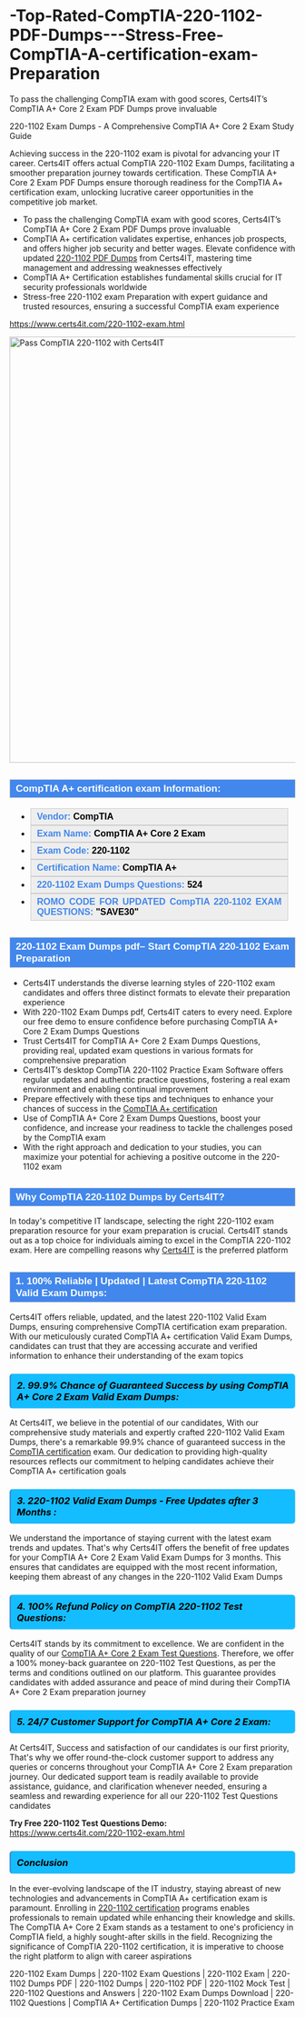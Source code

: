 # -Top-Rated-CompTIA-220-1102-PDF-Dumps---Stress-Free-CompTIA-A-certification-exam-Preparation
To pass the challenging CompTIA exam with good scores, Certs4IT’s CompTIA A+ Core 2 Exam PDF Dumps prove invaluable
</h1>  220-1102 Exam Dumps - A Comprehensive CompTIA A+ Core 2 Exam Study Guide
</h1>                    <p>Achieving success in the 220-1102 exam is pivotal for advancing your IT career. Certs4IT offers actual CompTIA 220-1102 Exam Dumps, facilitating a smoother preparation journey towards certification. These CompTIA A+ Core 2 Exam <span class="exam_variation">PDF Dumps</span> ensure thorough readiness for the CompTIA A+ certification exam, unlocking lucrative career opportunities in the competitive job market.</p>                        <ul>                <li>To pass the challenging CompTIA exam with good scores, Certs4IT’s   CompTIA A+ Core 2 Exam <span class="exam_variation">PDF Dumps</span> prove invaluable</li>                <li>CompTIA A+ certification validates expertise, enhances job prospects, and offers higher job security and better wages. Elevate confidence with updated <a href="https://www.certs4it.com/220-1102-exam.html">220-1102 <span class="exam_variation">PDF Dumps</span></a> from Certs4IT, mastering time management and addressing weaknesses effectively</li>                <li>CompTIA A+ Certification establishes fundamental skills crucial for IT security professionals worldwide</li>                <li>Stress-free 220-1102 exam Preparation with expert guidance and trusted resources, ensuring a successful CompTIA exam experience</li>            </ul>                        <p><a href="https://www.certs4it.com/220-1102-exam.html">https://www.certs4it.com/220-1102-exam.html</a></p>            <p><a href="https://www.certs4it.com/"><img src="https://www.certs4it.com//images/premium-quality-exam-dumps-certs4it.jpg" class="postImage" alt="Pass CompTIA 220-1102 with Certs4IT" width="750"></a></p>                         <h2 style="background: #4287ec; border: 1px solid #cccccc; padding: 5px 10px;">                <span style="color: #ffffff;">                    <span style="font-size: 11pt;">                        <span style="line-height: normal;">                            <span style="font-family: Calibri,sans-serif;">                                <strong>                                    <span style="font-size: 13.0pt;">CompTIA A+ certification exam Information:</span>                                </strong>                            </span>                        </span>                    </span>                </span>            </h2>            <ul>                <li style="margin: 0cm 10pt;">                <div style="background: #eee; border: 1px solid #cccccc; padding: 5px 10px; text-align: justify;"><span style="font-size: 11pt;"><span style="line-height: normal;"><span style="tab-stops: list 36.0pt;"><span style="font-family: Calibri,sans-serif;"><strong><span style="font-size: 12.0pt;">                    <span style="color: #4287ec;">Vendor:</span> <span style="color: #000;">CompTIA</span>                    </span></strong></span></span></span></span></div>                </li>                 <li style="margin: 0cm 10pt;">                <div style="background: #eee; border: 1px solid #cccccc; padding: 5px 10px; text-align: justify;"><span style="font-size: 11pt;"><span style="line-height: normal;"><span style="tab-stops: list 36.0pt;"><span style="font-family: Calibri,sans-serif;"><strong><span style="font-size: 12.0pt;">                    <span style="color: #4287ec;">Exam Name:</span> <span style="color: #000;">CompTIA A+ Core 2 Exam</span>                    </span></strong></span></span></span></span></div>                </li>                <li style="margin: 0cm 10pt;">                <div style="background: #eee; border: 1px solid #cccccc; padding: 5px 10px; text-align: justify;"><span style="font-size: 11pt;"><span style="line-height: normal;"><span style="tab-stops: list 36.0pt;"><span style="font-family: Calibri,sans-serif;"><strong><span style="font-size: 12.0pt;">                    <span style="color: #4287ec;">Exam Code:</span> <span style="color: #000;">220-1102</span>                    </span></strong></span></span></span></span></div>                </li>                <li style="margin: 0cm 10pt;">                <div style="background: #eee; border: 1px solid #cccccc; padding: 5px 10px; text-align: justify;"><span style="font-size: 11pt;"><span style="line-height: normal;"><span style="tab-stops: list 36.0pt;"><span style="font-family: Calibri,sans-serif;"><strong><span style="font-size: 12.0pt;">                    <span style="color: #4287ec;">Certification Name:</span> <span style="color: #000;"> CompTIA A+</span>                    </span></strong></span></span></span></span></div>                </li>                 <li style="margin: 0cm 10pt;">                <div style="background: #eee; border: 1px solid #cccccc; padding: 5px 10px;"><span style="font-size: 11pt;"><span style="line-height: normal;"><span style="tab-stops: list 36.0pt;"><span style="font-family: Calibri,sans-serif;"><strong><span style="font-size: 12.0pt;">                    <span style="color: #4287ec;">220-1102 Exam Dumps Questions: </span><span style="color: #000;">524</span>                    </span></strong></span></span></span></span></div>                </li>                <li style="margin: 0cm 10pt;">                <div style="background: #eee; border: 1px solid #cccccc; padding: 5px 10px; text-align: justify;"><span style="font-size: 11pt;"><span style="line-height: normal;"><span style="tab-stops: list 36.0pt;"><span style="font-family: Calibri,sans-serif;"><strong><span style="font-size: 12.0pt;">                    <span style="color: #4287ec;">ROMO CODE FOR UPDATED CompTIA 220-1102 EXAM QUESTIONS:</span> <span style="color: #000;">"SAVE30"</span>                    </span></strong></span></span></span></span></div>                </li>            </ul>                        <h2 style="background: #4287ec; border: 1px solid #cccccc; padding: 5px 10px;">                <span style="color: #ffffff;">                    <span style="font-size: 11pt;">                        <span style="line-height: normal;">                            <span style="font-family: Calibri,sans-serif;">                                <strong>                                    <span style="font-size: 13.0pt;">220-1102 Exam Dumps pdf– Start CompTIA 220-1102 Exam Preparation</span>                                </strong>                            </span>                        </span>                    </span>                </span>            </h2>            <ul>                <li>Certs4IT understands the diverse learning styles of 220-1102 exam candidates and offers three distinct formats to elevate their preparation experience</li>                <li>With 220-1102 Exam Dumps pdf, Certs4IT caters to every need. Explore our free demo to ensure confidence before purchasing CompTIA A+ Core 2 Exam <span class="exam_variation2">Dumps Questions</span></li>                <li>Trust Certs4IT for CompTIA A+ Core 2 Exam <span class="exam_variation2">Dumps Questions</span>, providing real, updated exam questions in various formats for comprehensive preparation</li>                <li>Certs4IT’s desktop CompTIA 220-1102 Practice Exam Software offers regular updates and authentic practice questions, fostering a real exam environment and enabling continual improvement</li>                <li>Prepare effectively with these tips and techniques to enhance your chances of success in the <a href="https://www.certs4it.com/comptia-a-certification-exams.html">CompTIA A+ certification</a></li>                <li>Use of CompTIA A+ Core 2 Exam <span class="exam_variation2">Dumps Questions</span>, boost your confidence, and increase your readiness to tackle the challenges posed by the CompTIA exam</li>                <li>With the right approach and dedication to your studies, you can maximize your potential for achieving a positive outcome in the 220-1102 exam</li>            </ul>                                       <h2 style="background: #4287ec; border: 1px solid #cccccc; padding: 5px 10px;">                <span style="color: #ffffff;">                    <span style="font-size: 11pt;">                        <span style="line-height: normal;">                            <span style="font-family: Calibri,sans-serif;">                                <strong>                                    <span style="font-size: 13.0pt;">Why CompTIA 220-1102 Dumps by Certs4IT?</span>                                </strong>                            </span>                        </span>                    </span>                </span>            </h2>           <p>In today's competitive IT landscape, selecting the right 220-1102 exam preparation resource for your exam preparation is crucial. Certs4IT stands out as a top choice for individuals aiming to excel in the CompTIA 220-1102 exam. Here are compelling reasons why <a href="https://www.certs4it.com/">Certs4IT</a> is the preferred platform</p>                        <h2 style="background: #4287ec; border: 1px solid #cccccc; padding: 5px 10px;">                <span style="color: #ffffff;">                    <span style="font-size: 11pt;">                        <span style="line-height: normal;">                            <span style="font-family: Calibri,sans-serif;">                                <strong>                                    <span style="font-size: 13.0pt;">1. 100% Reliable | Updated | Latest CompTIA 220-1102 <span class="exam_variation3">Valid Exam Dumps</span>:</span>                                </strong>                            </span>                        </span>                    </span>                </span>            </h2>                        <p>Certs4IT offers reliable, updated, and the latest 220-1102 <span class="exam_variation3">Valid Exam Dumps</span>, ensuring comprehensive CompTIA certification exam preparation. With our meticulously curated CompTIA A+ certification <span class="exam_variation3">Valid Exam Dumps</span>, candidates can trust that they are accessing accurate and verified information to enhance their understanding of the exam topics</p>                        <h3>                <strong>                    <span style="display: block; color: #000000; background: #14BDFF; border: 0.5px solid #AED6F1; border-left: 3px solid #3498DB; padding: .6em; border-radius: 6px;">                        <em>2. 99.9% Chance of Guaranteed Success by using CompTIA A+ Core 2 Exam <span class="exam_variation3">Valid Exam Dumps</span>:</em>                    </span>                </strong>            </h3>            <p>At Certs4IT, we believe in the potential of our candidates, With our comprehensive study materials and expertly crafted 220-1102 <span class="exam_variation3">Valid Exam Dumps</span>, there's a remarkable 99.9% chance of guaranteed success in the <a href="https://www.certs4it.com/comptia-certification-exams.html">CompTIA certification</a> exam. Our dedication to providing high-quality resources reflects our commitment to helping candidates achieve their CompTIA A+ certification goals</p>            <h3>                <strong>                    <span style="display: block; color: #000000; background: #14BDFF; border: 0.5px solid #AED6F1; border-left: 3px solid #3498DB; padding: .6em; border-radius: 6px;">                        <em>3. 220-1102 <span class="exam_variation3">Valid Exam Dumps</span> - Free Updates after 3 Months :</em>                    </span>                </strong>            </h3>           <p>We understand the importance of staying current with the latest exam trends and updates. That's why Certs4IT offers the benefit of free updates for your CompTIA A+ Core 2 Exam <span class="exam_variation3">Valid Exam Dumps</span> for 3 months. This ensures that candidates are equipped with the most recent information, keeping them abreast of any changes in the 220-1102 <span class="exam_variation3">Valid Exam Dumps</span></p>            <h3>                <strong>                    <span style="display: block; color: #000000; background: #14BDFF; border: 0.5px solid #AED6F1; border-left: 3px solid #3498DB; padding: .6em; border-radius: 6px;">                        <em>4. 100% Refund Policy on CompTIA 220-1102 <span class="exam_variation4">Test Questions</span>:</em>                    </span>                </strong>            </h3>            <p>Certs4IT stands by its commitment to excellence. We are confident in the quality of our <a href="https://www.certs4it.com/220-1102-exam.html">CompTIA A+ Core 2 Exam <span class="exam_variation4">Test Questions</span></a>. Therefore, we offer a 100% money-back guarantee on 220-1102 <span class="exam_variation4">Test Questions</span>, as per the terms and conditions outlined on our platform. This guarantee provides candidates with added assurance and peace of mind during their CompTIA A+ Core 2 Exam preparation journey</p>            <h3>                <strong>                    <span style="display: block; color: #000000; background: #14BDFF; border: 0.5px solid #AED6F1; border-left: 3px solid #3498DB; padding: .6em; border-radius: 6px;">                        <em>5. 24/7 Customer Support for CompTIA A+ Core 2 Exam:</em>                    </span>                </strong>            </h3>            <p>At Certs4IT, Success and satisfaction of our candidates is our first priority, That's why we offer round-the-clock customer support to address any queries or concerns throughout your CompTIA A+ Core 2 Exam preparation journey. Our dedicated support team is readily available to provide assistance, guidance, and clarification whenever needed, ensuring a seamless and rewarding experience for all our 220-1102 <span class="exam_variation4">Test Questions</span> candidates</p>            <p><strong>Try Free 220-1102 <span class="exam_variation4">Test Questions</span> Demo:</strong> <br> <a href="https://www.certs4it.com/220-1102-exam.html">https://www.certs4it.com/220-1102-exam.html</a></p>            <h3>                <strong>                    <span style="display: block; color: #000000; background: #14BDFF; border: 0.5px solid #AED6F1; border-left: 3px solid #3498DB; padding: .6em; border-radius: 6px;">                        <em>Conclusion</em>                    </span>                </strong>            </h3>            <p>In the ever-evolving landscape of the IT industry, staying abreast of new technologies and advancements in CompTIA A+ certification exam is paramount. Enrolling in <a href="https://www.examdumps.co/">220-1102 certification</a> programs enables professionals to remain updated while enhancing their knowledge and skills. The CompTIA A+ Core 2 Exam stands as a testament to one's proficiency in CompTIA field, a highly sought-after skills in the field. Recognizing the significance of CompTIA 220-1102 certification, it is imperative to choose the right platform to align with career aspirations</p>        
220-1102 Exam Dumps | 220-1102 Exam Questions | 220-1102 Exam | 220-1102 Dumps PDF | 220-1102 Dumps | 220-1102 PDF | 220-1102 Mock Test | 220-1102 Questions and Answers | 220-1102 Exam Dumps Download | 220-1102 Questions | CompTIA A+ Certification Dumps | 220-1102 Practice Exam


